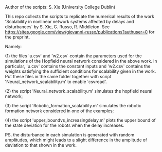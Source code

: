 Author of the scripts: S. Xie (University College Dublin)

This repo collects the scripts to replicate the numerical results of the work 'Scalability in nonlinear network systems affected by delays and disturbances' by S. Xie, G. Russo, R. Middleton. See https://sites.google.com/view/giovanni-russo/publications?authuser=0 for the preprint.

Namely:

(1) the files 'u.csv' and 'w2.csv' contain the parameters used for the simulations of the Hopfield neural network considered in the above work. In particular, 'u.csv' contains the constant inputs and 'w2.csv' contains the weights satisfying the sufficient conditions for scalability given in the work. Put these files in the same folder together with script 'Neural_network_scalability.m' to enable 'csvread'.  

(2) the script 'Neural_network_scalability.m' simulates the hopfield neural network;  

(3) the script 'Robotic_formation_scalability.m' simulates the robotic formation network considered in one of the examples;

(4) the script 'upper_boundvs_increasingdelay.m' plots the upper bound of the state deviation for the robots when the delay increases.  

PS. the disturbance in each simulation is generated with random amplitudes, which might leads to a slight difference in the amplitude of deviation to that shown in the work.  
